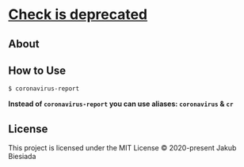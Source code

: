 # [Check is deprecated](https://github.com/jb1905/coronavirus-report)

## About


## How to Use
```bash
$ coronavirus-report
```

**Instead of `coronavirus-report` you can use aliases: `coronavirus` & `cr`**

## License
This project is licensed under the MIT License © 2020-present Jakub Biesiada
